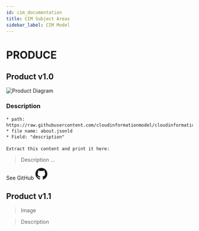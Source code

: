```yaml
---
id: cim_documentation
title: CIM Subject Areas
sidebar_label: CIM Model
---
```


# PRODUCE

## Product v1.0

![Product Diagram](https://raw.githubusercontent.com/cloudinformationmodel/cloudinformationmodel/master/src/subjectAreas/Product/diagram.png)

### Description
```
* path: https://raw.githubusercontent.com/cloudinformationmodel/cloudinformationmodel/master/src/subjectAreas/Product/about.jsonld
* file name: about.jsonld
* Field: "description"

Extract this content and print it here:
```
> Description ...

See GitHub ![GitHub Icon](images/GitHub-Mark-32px.png)
## Product v1.1

> Image

> Description
